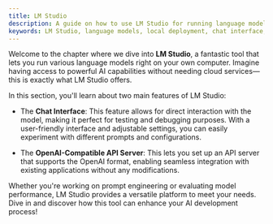 ```yaml
---
title: LM Studio
description: A guide on how to use LM Studio for running language models locally, including its chat interface and OpenAI-compatible API server.
keywords: LM Studio, language models, local deployment, chat interface, API server, prompt engineering
---
```


Welcome to the chapter where we dive into **LM Studio**, a fantastic tool that lets you run various language models right on your own computer. Imagine having access to powerful AI capabilities without needing cloud services—this is exactly what LM Studio offers.

In this section, you'll learn about two main features of LM Studio:

- The **Chat Interface**: This feature allows for direct interaction with the model, making it perfect for testing and debugging purposes. With a user-friendly interface and adjustable settings, you can easily experiment with different prompts and configurations.
  
- The **OpenAI-Compatible API Server**: This lets you set up an API server that supports the OpenAI format, enabling seamless integration with existing applications without any modifications.

Whether you're working on prompt engineering or evaluating model performance, LM Studio provides a versatile platform to meet your needs. Dive in and discover how this tool can enhance your AI development process!